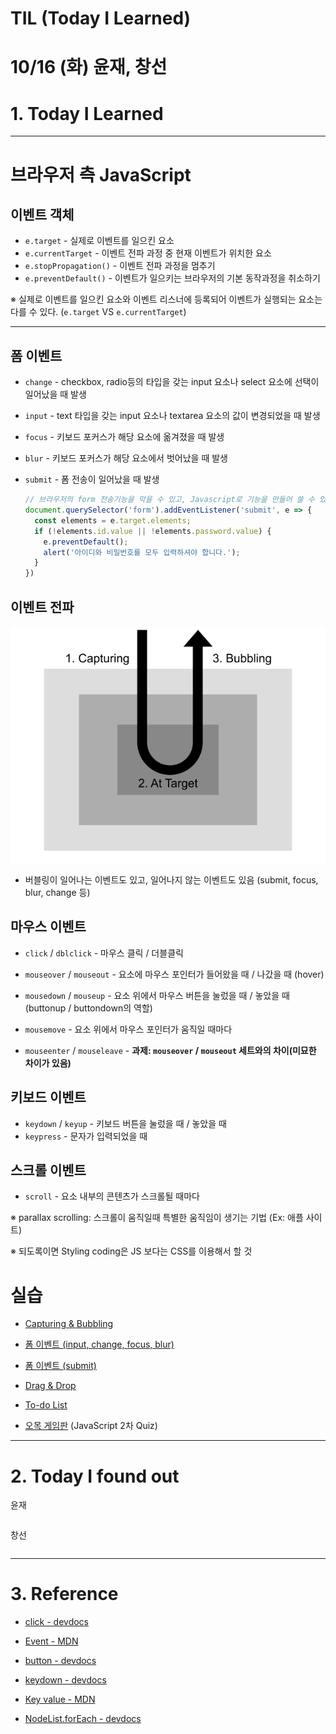 # TIL (Today I Learned)

# 10/16 (화) 윤재, 창선

# 1. Today I Learned

---

# 브라우저 측 JavaScript

## 이벤트 객체

- `e.target` - 실제로 이벤트를 일으킨 요소
- `e.currentTarget` - 이벤트 전파 과정 중 현재 이벤트가 위치한 요소
- `e.stopPropagation()` - 이벤트 전파 과정을 멈추기
- `e.preventDefault()` - 이벤트가 일으키는 브라우저의 기본 동작과정을 취소하기

※ 실제로 이벤트를 일으킨 요소와 이벤트 리스너에 등록되어 이벤트가 실행되는 요소는 다를 수 있다. (`e.target` VS `e.currentTarget`)

------

## 폼 이벤트

- `change` - checkbox, radio등의 타입을 갖는 input 요소나 select 요소에 선택이 일어났을 때 발생

- `input` - text 타입을 갖는 input 요소나 textarea 요소의 값이 변경되었을 때 발생

- `focus` - 키보드 포커스가 해당 요소에 옮겨졌을 때 발생

- `blur` - 키보드 포커스가 해당 요소에서 벗어났을 때 발생

- `submit` - 폼 전송이 일어났을 때 발생



  ```js
  // 브라우저의 form 전송기능을 막을 수 있고, Javascript로 기능을 만들어 쓸 수 있다. 
  document.querySelector('form').addEventListener('submit', e => {
    const elements = e.target.elements;
    if (!elements.id.value || !elements.password.value) {
      e.preventDefault();
      alert('아이디와 비밀번호를 모두 입력하셔야 합니다.');
    }
  })
  ```




## 이벤트 전파

![EventPhase](./img/eventphases.png)

- 버블링이 일어나는 이벤트도 있고, 일어나지 않는 이벤트도 있음 (submit, focus, blur, change 등)



## 마우스 이벤트

- `click` / `dblclick` - 마우스 클릭 / 더블클릭
- `mouseover` / `mouseout` - 요소에 마우스 포인터가 들어왔을 때 / 나갔을 때 (hover)
- `mousedown` / `mouseup` - 요소 위에서 마우스 버튼을 눌렀을 때 / 놓았을 때 (buttonup / buttondown의 역할)
- `mousemove` - 요소 위에서 마우스 포인터가 움직일 때마다

- `mouseenter` / `mouseleave` - **과제: `mouseover` / `mouseout` 세트와의 차이(미묘한 차이가 있음)**



## 키보드 이벤트

- `keydown` / `keyup` - 키보드 버튼을 눌렀을 때 / 놓았을 때
- `keypress` - 문자가 입력되었을 때

## 스크롤 이벤트

- `scroll` - 요소 내부의 콘텐츠가 스크롤될 때마다

※ parallax scrolling: 스크롤이 움직일때 특별한 움직임이 생기는 기법 (Ex: 애플 사이트)



※ 되도록이면 Styling coding은 JS 보다는 CSS를 이용해서 할 것



# 실습

- [Capturing & Bubbling](https://codepen.io/yoonjp/pen/NOwKVN)
- [폼 이벤트 (input, change, focus, blur)](https://codepen.io/yoonjp/pen/ZqaNyW?editors=1111)
- [폼 이벤트 (submit)](https://codepen.io/yoonjp/pen/VErOdd?editors=1011)
- [Drag & Drop](https://codepen.io/dbeat999/pen/QZOPwQ?editors=1111)
- [To-do List](https://codepen.io/yoonjp/pen/dgVEQQ?editors=1011)

- [오목 게임판](https://codepen.io/yoonjp/pen/gBXEwO?editors=1010) (JavaScript 2차 Quiz)



---
# 2. Today I found out

윤재
```
```
창선
```
```
---

# 3. Reference

- [click - devdocs](http://devdocs.io/dom_events/click)
- [Event - MDN](https://developer.mozilla.org/en-US/docs/Web/API/Event)
- [button - devdocs](http://devdocs.io/html/element/button)

- [keydown - devdocs](http://devdocs.io/dom_events/keydown)
- [Key value - MDN](https://developer.mozilla.org/en-US/docs/Web/API/KeyboardEvent/key/Key_Values)

- [NodeList.forEach - devdocs](http://devdocs.io/dom/nodelist/foreach)



